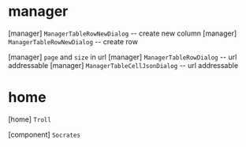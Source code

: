 # manager

[manager] `ManagerTableRowNewDialog` -- create new column
[manager] `ManagerTableRowNewDialog` -- create row

[manager] `page` and `size` in url
[manager] `ManagerTableRowDialog` -- url addressable
[manager] `ManagerTableCellJsonDialog` -- url addressable

# home

[home] `Troll`

[component] `Socrates`
